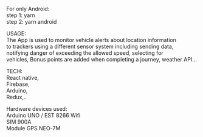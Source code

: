 For only Android:  
step 1: yarn  
step 2: yarn android  
 
USAGE:  
The App is used to monitor vehicle alerts about location information   
to trackers using a different sensor system including sending data,   
notifying danger of exceeding the allowed speed, selecting for   
vehicles, Bonus points are added when completing a journey, weather API...   
 
TECH:  
React native,  
Firebase,    
Arduino,  
Redux,..  

Hardware devices used:   
Arduino UNO / EST 8266 Wifi  
SIM 900A  
Module GPS NEO-7M  
